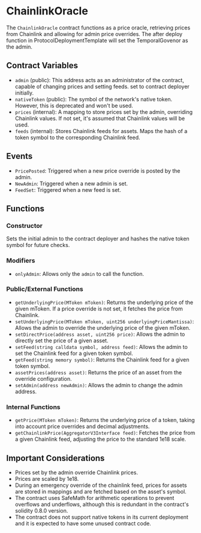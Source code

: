 # ChainlinkOracle

The `ChainlinkOracle` contract functions as a price oracle, retrieving prices
from Chainlink and allowing for admin price overrides. The after deploy function
in ProtocolDeploymentTemplate will set the TemporalGovenor as the admin.

## Contract Variables

- `admin` (public): This address acts as an administrator of the contract,
  capable of changing prices and setting feeds. set to contract deployer
  initially.
- `nativeToken` (public): The symbol of the network's native token. However,
  this is deprecated and won't be used.
- `prices` (internal): A mapping to store prices set by the admin, overriding
  Chainlink values. If not set, it's assumed that Chainlink values will be used.
- `feeds` (internal): Stores Chainlink feeds for assets. Maps the hash of a
  token symbol to the corresponding Chainlink feed.

## Events

- `PricePosted`: Triggered when a new price override is posted by the admin.
- `NewAdmin`: Triggered when a new admin is set.
- `FeedSet`: Triggered when a new feed is set.

## Functions

### Constructor

Sets the initial admin to the contract deployer and hashes the native token
symbol for future checks.

### Modifiers

- `onlyAdmin`: Allows only the `admin` to call the function.

### Public/External Functions

- `getUnderlyingPrice(MToken mToken)`: Returns the underlying price of the given
  mToken. If a price override is not set, it fetches the price from Chainlink.
- `setUnderlyingPrice(MToken mToken, uint256 underlyingPriceMantissa)`: Allows
  the admin to override the underlying price of the given mToken.
- `setDirectPrice(address asset, uint256 price)`: Allows the admin to directly
  set the price of a given asset.
- `setFeed(string calldata symbol, address feed)`: Allows the admin to set the
  Chainlink feed for a given token symbol.
- `getFeed(string memory symbol)`: Returns the Chainlink feed for a given token
  symbol.
- `assetPrices(address asset)`: Returns the price of an asset from the override
  configuration.
- `setAdmin(address newAdmin)`: Allows the admin to change the admin address.

### Internal Functions

- `getPrice(MToken mToken)`: Returns the underlying price of a token, taking
  into account price overrides and decimal adjustments.
- `getChainlinkPrice(AggregatorV3Interface feed)`: Fetches the price from a
  given Chainlink feed, adjusting the price to the standard 1e18 scale.

## Important Considerations

- Prices set by the admin override Chainlink prices.
- Prices are scaled by 1e18.
- During an emergency override of the chainlink feed, prices for assets are
  stored in mappings and are fetched based on the asset's symbol.
- The contract uses SafeMath for arithmetic operations to prevent overflows and
  underflows, although this is redundant in the contract's solidity 0.8.0
  version.
- The contract does not support native tokens in its current deployment and it
  is expected to have some unused contract code.
